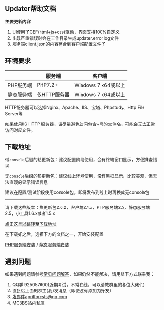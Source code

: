 ## Updater帮助文档

**主要更新内容**

1. UI使用了CEF(html+js+css)驱动，界面支持100%自定义
2. 出现严重错误时会在工作目录生成updater.error.log文件
3. 服务端client.json的内容整合到客户端配置文件了

## 环境要求

|            | 服务端       | 客户端              |
| ---------- | ------------ | ------------------- |
| PHP服务端  | PHP7.2+      | Windows 7 x64或以上 |
| 静态服务端 | 仅HTTP服务器 | Windows 7 x64或以上 |

HTTP服务器可以选择Nginx、Apache、IIS、宝塔、Phpstudy、Http File Server等

如果使用IIS HTTP 服务器，请尽量避免访问包含+号的文件名，可能会无法正常访问对应文件。

## 下载地址

带`console`后缀的热更新包：建议配置阶段使用，会有终端窗口显示，方便排查错误

无`console`后缀的热更新包：建议线上环境使用，没有黑框显示，比较美观，但无法直观的显示错误信息

建议在配置/测试阶段使用console包，即将发布到线上时再换成无console包

---

请下载这些版本：热更新包2.6.2，客户端2.1.x，PHP服务端2.5，静态服务端2.5，小工具1.6.x或者1.5.x

[点击这里以跳转至下载地址](https://github.com/updater-for-minecraft/DownloadLink  ':target=_blank')

在下载好之后，选择下方的文档之一，开始安装配置

[PHP服务端安装](PHP服务端安装.md) / [静态服务端安装](静态服务端安装.md)

## 遇到问题

如果遇到问题请参考[常见问题解答](FAQ.md)，如果仍然不能解决，请用以下方式联系我：

1. QQ群 925057600(近期考试，不常在线，可以请教群里的各位大佬们)
2. 直接给上面的群主(我)发消息（即使没有添加为好友）
3. 发邮件aprilforests@qq.com
4. MCBBS站内私信